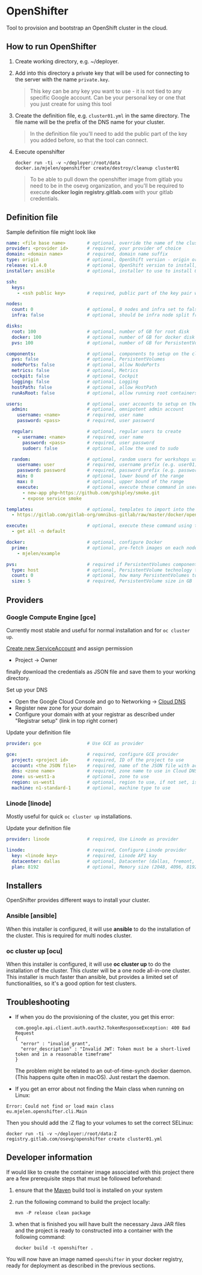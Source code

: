 # OpenShifter
Tool to provision and bootstrap an OpenShift cluster in the cloud.

## How to run OpenShifter

1. Create working directory, e.g. ~/deployer.

1. Add into this directory a private key that will be used for connecting to the server with the name `private.key`.

   > This key can be any key you want to use - it is not tied to any specific Google account. Can be your personal key or one that you just create for using this tool

1. Create the definition file, e.g. `cluster01.yml` in the same directory.
The file name will be the prefix of the DNS name for your cluster.

   > In the definition file you'll need to add the public part of the key you added before, so that the tool can connect.

1. Execute openshifter

   ```
   docker run -ti -v ~/deployer:/root/data docker.io/mjelen/openshifter create/destroy/cleanup cluster01
   ```

   > To be able to pull down the openshifter image from gitlab you need to be in the osevg organization, and you'll be required to execute __docker login registry.gitlab.com__ with your gitlab credentials.

## Definition file

Sample definition file might look like

```yaml
name: <file base name>        # optional, override the name of the cluster
provider: <provider id>       # required, your provider of choice
domain: <domain name>         # required, domain name suffix
type: origin                  # optional, OpenShift version - origin or ocp
release: v1.4.0               # optional, OpenShift version to install, https://hub.docker.com/r/openshift/origin/tags/
installer: ansible            # optional, installer to use to install Openshift - ansible, ocu

ssh:
  keys:
    - <ssh public key>        # required, public part of the key pair without comment

nodes:
  count: 0                    # optional, 0 nodes and infra set to false is all in one deployment
  infra: false                # optional, should be infra node split from master

disks:
  root: 100                   # optional, number of GB for root disk
  docker: 100                 # optional, number of GB for docker disk
  pvs: 100                    # optional, number of GB for PersistentVolumes

components:                   # optional, components to setup on the cluster
  pvs: false                  # optional, PersistentVolumes
  nodePorts: false            # optional, allow NodePorts
  metrics: false              # optional, Metrics
  cockpit: false              # optional, Cockpit
  logging: false              # optional, Logging
  hostPath: false             # optional, allow HostPath
  runAsRoot: false            # optional, allow running root containers

users:                        # optional, user accounts to setup on the cluster
  admin:                      # optional, omnipotent admin account
    username: <name>          # required, user name
    password: <pass>          # required, user password

  regular:                    # optional, regular users to create
    - username: <name>        # required, user name
      password: <pass>        # required, user password
      sudoer: false           # optional, allow the used to sudo

  random:                     # optional, random users for workshops user<min> to user<max>
    username: user            # required, username prefix (e.g. user01)
    password: password        # required, password prefix (e.g. password01)
    min: 0                    # optional, lower bound of the range
    max: 0                    # optional, upper bound of the range
    execute:                  # optional, execute these command in user's project using oc cli
      - new-app php~https://github.com/gshipley/smoke.git
      - expose service smoke

templates:                    # optional, templates to import into the openshift project
  - https://gitlab.com/gitlab-org/omnibus-gitlab/raw/master/docker/openshift-template.json

execute:                      # optional, execute these command using the oc cli
  - get all -n default

docker:                       # optional, configure Docker
  prime:                      # optional, pre-fetch images on each node
    - mjelen/example

pvs:                          # required if PersistentVolumes components is enabled
  type: host                  # optional, PersistentVolume technology to use
  count: 0                    # optional, how many PersistentVolumes to create
  size: 5                     # required, PersistentVolume size in GB
```

## Providers

### Google Compute Engine [gce]

Currently most stable and useful for normal installation and for `oc cluster up`.

[Create new ServiceAccount](https://console.cloud.google.com/iam-admin/serviceaccounts) and assign permission

* Project -> Owner

finally download the credentials as JSON file and save them to your working directory.

Set up your DNS

* Open the Google Cloud Console and go to Networking -> [Cloud DNS](https://console.cloud.google.com/networking/dns/zones)
* Register new zone for your domain
* Configure your domain with at your registrar as described under "Registrar setup" (link in top right corner)

Update your definition file

```yaml
provider: gce                 # Use GCE as provider

gce:                          # required, configure GCE provider
  project: <project id>       # required, ID of the project to use
  account: <the JSON file>    # required, name of the JSON file with account credentials
  dns: <zone name>            # required, zone name to use in Cloud DNS  
  zone: us-west1-a            # optional, zone to use
  region: us-west1            # optional, region to use, if not set, is calculated by stripping last segment from zone
  machine: n1-standard-1      # optional, machine type to use
```

### Linode [linode]

Mostly useful for quick `oc cluster up` installations.

Update your definition file

```yaml
provider: linode              # required, Use Linode as provider

linode:                       # required, Configure Linode provider
  key: <linode key>           # required, Linode API kay
  datacenter: dallas          # optional, Datacenter (dallas, fremont, atlanta, newark, london, tokyo, singapore, frankfurt, shinagawa1)
  plan: 8192                  # optional, Memory size (2048, 4096, 8192, 12288, 24576, 49152, 65536, 81920, 122880)

```

## Installers
OpenShifter provides different ways to install your cluster.

### Ansible [ansible]
When this installer is configured, it will use __ansible__ to do the installation of the cluster. This is required for multi nodes cluster.

### oc cluster up [ocu]
When this installer is configured, it will use __oc cluster up__ to do the installation of the cluster. This cluster will be a one node all-in-one cluster. This installer is much faster than ansible, but provides a limited set of functionalities, so it's a good option for test clusters.


## Troubleshooting

* If when you do the provisioning of the cluster, you get this error:

  ```
  com.google.api.client.auth.oauth2.TokenResponseException: 400 Bad Request
  {
    "error" : "invalid_grant",
    "error_description" : "Invalid JWT: Token must be a short-lived token and in a reasonable timeframe"
  }
  ```

  The problem might be related to an out-of-time-synch docker daemon. (This happens quite often in macOS).
  Just restart the daemon.

* If you get an error about not finding the Main class when running on Linux:

 ```
 Error: Could not find or load main class eu.mjelen.openshifter.cli.Main
 ```

 Then you should add the :Z flag to your volumes to set the correct SELinux:

 ```
 docker run -ti -v ~/deployer:/root/data:Z registry.gitlab.com/osevg/openshifter create cluster01.yml
 ```

## Developer information

If would like to create the container image associated with this project there
are a few prerequisite steps that must be followed beforehand:

1. ensure that the [Maven](https://maven.apache.org/) build tool is
   installed on your system

1. run the following command to build the project locally:

   `mvn -P release clean package`

1. when that is finished you will have built the necessary Java JAR files and
   the project is ready to constructed into a container with the following
   command:

   `docker build -t openshifter .`

You will now have an image named `openshifter` in your docker registry, ready
for deployment as described in the previous sections.
